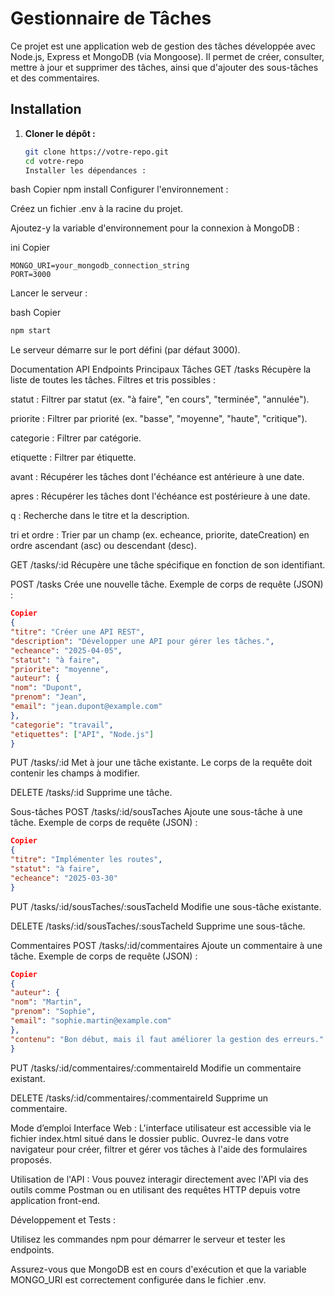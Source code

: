 # Gestionnaire de Tâches

Ce projet est une application web de gestion des tâches développée avec Node.js, Express et MongoDB (via Mongoose). Il permet de créer, consulter, mettre à jour et supprimer des tâches, ainsi que d'ajouter des sous-tâches et des commentaires.

## Installation

1. **Cloner le dépôt :**
   ```bash
   git clone https://votre-repo.git
   cd votre-repo
   Installer les dépendances :
   ```

bash
Copier
npm install
Configurer l'environnement :

Créez un fichier .env à la racine du projet.

Ajoutez-y la variable d'environnement pour la connexion à MongoDB :

ini
Copier

```.env
MONGO_URI=your_mongodb_connection_string
PORT=3000
```

Lancer le serveur :

bash
Copier

```bash
npm start
```

Le serveur démarre sur le port défini (par défaut 3000).

Documentation API
Endpoints Principaux
Tâches
GET /tasks
Récupère la liste de toutes les tâches.
Filtres et tris possibles :

statut : Filtrer par statut (ex. "à faire", "en cours", "terminée", "annulée").

priorite : Filtrer par priorité (ex. "basse", "moyenne", "haute", "critique").

categorie : Filtrer par catégorie.

etiquette : Filtrer par étiquette.

avant : Récupérer les tâches dont l'échéance est antérieure à une date.

apres : Récupérer les tâches dont l'échéance est postérieure à une date.

q : Recherche dans le titre et la description.

tri et ordre : Trier par un champ (ex. echeance, priorite, dateCreation) en ordre ascendant (asc) ou descendant (desc).

GET /tasks/:id
Récupère une tâche spécifique en fonction de son identifiant.

POST /tasks
Crée une nouvelle tâche.
Exemple de corps de requête (JSON) :

```json
Copier
{
"titre": "Créer une API REST",
"description": "Développer une API pour gérer les tâches.",
"echeance": "2025-04-05",
"statut": "à faire",
"priorite": "moyenne",
"auteur": {
"nom": "Dupont",
"prenom": "Jean",
"email": "jean.dupont@example.com"
},
"categorie": "travail",
"etiquettes": ["API", "Node.js"]
}
```

PUT /tasks/:id
Met à jour une tâche existante.
Le corps de la requête doit contenir les champs à modifier.

DELETE /tasks/:id
Supprime une tâche.

Sous-tâches
POST /tasks/:id/sousTaches
Ajoute une sous-tâche à une tâche.
Exemple de corps de requête (JSON) :

```json
Copier
{
"titre": "Implémenter les routes",
"statut": "à faire",
"echeance": "2025-03-30"
}
```

PUT /tasks/:id/sousTaches/:sousTacheId
Modifie une sous-tâche existante.

DELETE /tasks/:id/sousTaches/:sousTacheId
Supprime une sous-tâche.

Commentaires
POST /tasks/:id/commentaires
Ajoute un commentaire à une tâche.
Exemple de corps de requête (JSON) :

```json
Copier
{
"auteur": {
"nom": "Martin",
"prenom": "Sophie",
"email": "sophie.martin@example.com"
},
"contenu": "Bon début, mais il faut améliorer la gestion des erreurs."
}
```

PUT /tasks/:id/commentaires/:commentaireId
Modifie un commentaire existant.

DELETE /tasks/:id/commentaires/:commentaireId
Supprime un commentaire.

Mode d’emploi
Interface Web :
L'interface utilisateur est accessible via le fichier index.html situé dans le dossier public. Ouvrez-le dans votre navigateur pour créer, filtrer et gérer vos tâches à l'aide des formulaires proposés.

Utilisation de l'API :
Vous pouvez interagir directement avec l'API via des outils comme Postman ou en utilisant des requêtes HTTP depuis votre application front-end.

Développement et Tests :

Utilisez les commandes npm pour démarrer le serveur et tester les endpoints.

Assurez-vous que MongoDB est en cours d'exécution et que la variable MONGO_URI est correctement configurée dans le fichier .env.

```

```
